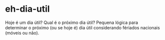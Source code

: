 # eh-dia-util
Hoje é um dia útil? Qual é o próximo dia útil? Pequena lógica para determinar o próximo (ou se hoje é) dia útil considerando fériados nacionais (móveis ou não).
